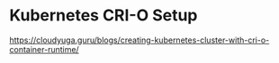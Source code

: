 # Kubernetes CRI-O Setup

https://cloudyuga.guru/blogs/creating-kubernetes-cluster-with-cri-o-container-runtime/
